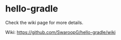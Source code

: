 hello-gradle
============

Check the wiki page for more details.

Wiki: https://github.com/SwaroopG/hello-gradle/wiki
